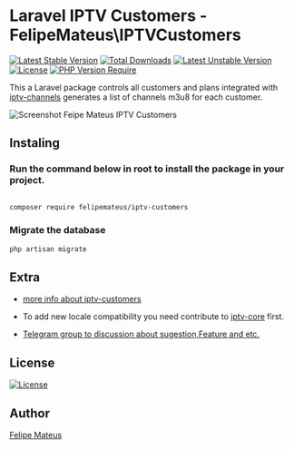 # Laravel IPTV Customers - FelipeMateus\IPTVCustomers
 

[![Latest Stable Version](http://poser.pugx.org/felipemateus/iptv-customers/v)](https://packagist.org/packages/felipemateus/iptv-customers)  [![Total Downloads](http://poser.pugx.org/felipemateus/iptv-customers/downloads)](https://packagist.org/packages/felipemateus/iptv-customers)  [![Latest Unstable Version](http://poser.pugx.org/felipemateus/iptv-customers/v/unstable)](https://packagist.org/packages/felipemateus/iptv-customers)  [![License](http://poser.pugx.org/felipemateus/iptv-customers/license)](https://packagist.org/packages/felipemateus/iptv-customers)  [![PHP Version Require](http://poser.pugx.org/felipemateus/iptv-customers/require/php)](https://packagist.org/packages/felipemateus/iptv-customers)

This a Laravel package controls all customers and plans integrated with [iptv-channels](https://github.com/eufelipemateus/laravel-iptv-channels) generates a list of channels m3u8 for each customer.

![Screenshot Feipe Mateus IPTV Customers](https://felipemateus.com/wp-content/uploads/2021/10/image_2021-10-15_00-34-26.png)

## Instaling

### Run the command below in root to install the package in your project.

```bash

composer require felipemateus/iptv-customers

```

### Migrate the database

```bash
php artisan migrate

```

## Extra

- [more info about iptv-customers](https://felipemateus.com/blog/2021/10/gerenciador-iptv-customer)

- To add new locale compatibility you need contribute to [iptv-core](https://github.com/eufelipemateus/laravel-iptv-core/blob/main/src/Class/Locale.php) first.

- [Telegram group to discussion about sugestion,Feature and etc.](https://t.me/laravel_iptv)


## License

[![License](http://poser.pugx.org/felipemateus/iptv-customers/license)](https://packagist.org/packages/felipemateus/iptv-customers)

## Author


[Felipe Mateus](https://felipemateus.com)
